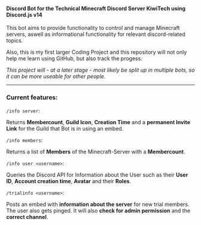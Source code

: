 #### Discord Bot for the Technical Minecraft Discord Server KiwiTech using Discord.js v14

This bot aims to provide functionality to control and manage Minecraft servers, aswell as informational functionality for relevant discord-related topics.

Also, this is my first larger Coding Project and this repository will not only help me learn using GitHub, but also track the progess.

_This project will - at a later stage - most likely be split up in multiple bots, so it can be more useable for other people._

---

### Current features:

`/info server`:

Returns **Membercount**, **Guild Icon**, **Creation Time** and a **permanent Invite Link** for the Guild that Bot is in using an embed.

`/info members`:

Returns a list of **Members** of the Minecraft-Server with a **Membercount**.

`/info user <username>`:

Queries the Discord API for Information about the User such as their **User ID**, **Account creation time**, **Avatar** and their **Roles**.

`/trialinfo <username>`:

Posts an embed with **information about the server** for new trial members. The user also gets pinged. It will also **check for admin permission** and the **correct channel**.
